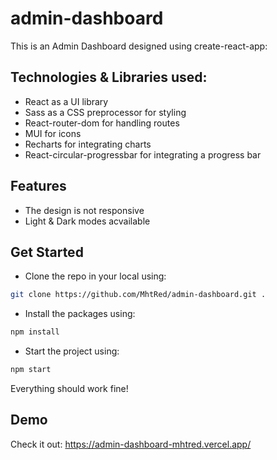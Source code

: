 # admin-dashboard

This is an Admin Dashboard designed using create-react-app:

## Technologies & Libraries used:

- React as a UI library
- Sass as a CSS preprocessor for styling
- React-router-dom for handling routes
- MUI for icons
- Recharts for integrating charts
- React-circular-progressbar for integrating a progress bar

## Features

- The design is not responsive
- Light & Dark modes acvailable

## Get Started
- Clone the repo in your local using:

```bash
git clone https://github.com/MhtRed/admin-dashboard.git .
```

- Install the packages using:

```bash
npm install
```

- Start the project using:

```bash
npm start
```
Everything should work fine!

## Demo

Check it out: https://admin-dashboard-mhtred.vercel.app/


